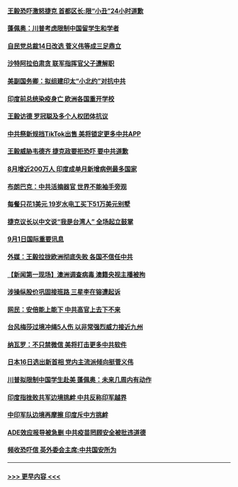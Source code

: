 #### [王毅恐吓激怒捷克 首都区长:限“小丑”24小时道歉](../pages/prog202/a102931422.md?t=09020402) 
#### [蓬佩奥：川普考虑限制中国留学生和学者](../pages/prog202/a102931374.md?t=09020402) 
#### [自民党总裁14日改选 菅义伟等成三足鼎立](../pages/prog202/a102931367.md?t=09020402) 
#### [沙特阿拉伯肃贪 联军指挥官父子遭解职](../pages/prog202/a102931351.md?t=09020402) 
#### [美副国务卿：拟组建印太“小北约”对抗中共](../pages/prog202/a102931361.md?t=09020402) 
#### [印度前总统染疫身亡 欧洲各国重开学校](../pages/prog202/a102931347.md?t=09020402) 
#### [王毅访德 罗冠聪及多个人权团体抗议](../pages/prog202/a102931345.md?t=09020402) 
#### [中共祭新规挡TikTok出售 美将锁定更多中共APP](../pages/prog202/a102931321.md?t=09020402) 
#### [王毅威胁韦德齐 捷克政要拒恐吓 要中共道歉](../pages/prog202/a102931313.md?t=09020402) 
#### [8月增近200万人 印度成单月新增病例最多国家](../pages/prog202/a102931116.md?t=09020402) 
#### [布朗巴克：中共活摘器官 世界不能袖手旁观](../pages/prog202/a102931271.md?t=09020402) 
#### [每餐只花1美元 19岁水电工买下51万美元别墅](../pages/prog202/a102931184.md?t=09020402) 
#### [捷克议长以中文说“我是台湾人” 全场起立鼓掌](../pages/prog202/a102931191.md?t=09020402) 
#### [9月1日国际重要讯息](../pages/prog202/a102931158.md?t=09020402) 
#### [外媒：王毅拉拢欧洲彻底失败 各国不信任中共](../pages/prog202/a102931117.md?t=09020402) 
#### [【新闻第一现场】澳洲调查病毒 澳籍央视主播被拘](../pages/prog202/a102931103.md?t=09020402) 
#### [涉操纵股价巩固接班路 三星李在镕遭起诉](../pages/prog202/a102931091.md?t=09020402) 
#### [网民：安倍能上能下 中共高官上去下不来](../pages/prog202/a102931059.md?t=09020402) 
#### [台风梅莎过境冲绳5人伤 以非常强烈威力接近九州](../pages/prog202/a102931057.md?t=09020402) 
#### [纳瓦罗：不只禁微信 美将打击更多中共软件](../pages/prog202/a102930976.md?t=09020402) 
#### [日本16日选出新首相 党内主流派倾向挺菅义伟](../pages/prog202/a102930914.md?t=09020402) 
#### [川普拟限制中国学生赴美 蓬佩奥：未来几周内有动作](../pages/prog202/a102930887.md?t=09020402) 
#### [印度指挫败共军边境挑衅 中共反称印军越界](../pages/prog202/a102930778.md?t=09020402) 
#### [中印军队边境再摩擦  印度斥中方挑衅](../pages/prog202/a102930758.md?t=09020402) 
#### [ADE效应报导被急删 中共疫苗罔顾安全被批违道德](../pages/prog202/a102930638.md?t=09020402) 
#### [频收恐吓信 英外委会主席:中共国安所为](../pages/prog202/a102930703.md?t=09020402) 

----
#### [ >>> 更早内容 <<< ](../indexes/prog202-earlier.md)
